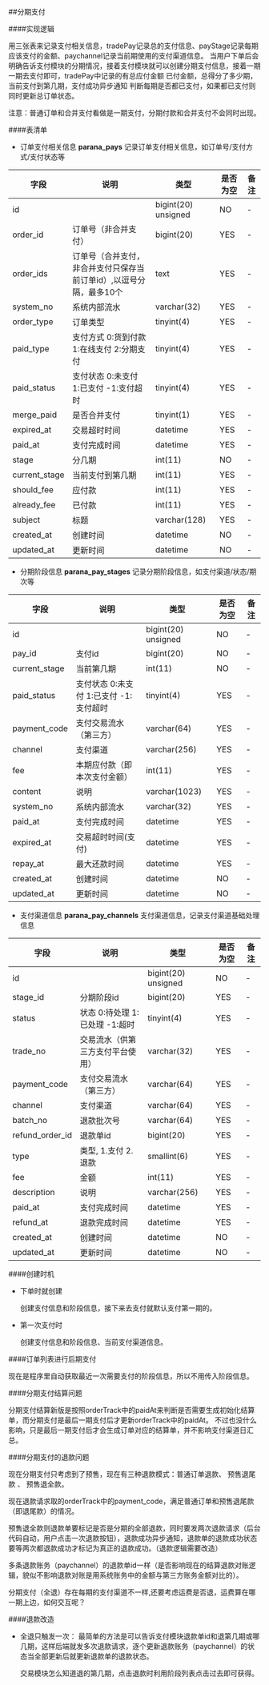 ##分期支付

####实现逻辑

用三张表来记录支付相关信息，tradePay记录总的支付信息、payStage记录每期应该支付的金额、paychannel记录当前期使用的支付渠道信息。
当用户下单后会明确告诉支付模块的分期情况，接着支付模块就可以创建分期支付信息，接着一期一期去支付即可，tradePay中记录的有总应付金额
已付金额，总得分了多少期，当前支付到第几期，支付成功异步通知 判断每期是否都已支付，如果都已支付则同时更新总订单状态。

注意：普通订单和合并支付看做是一期支付，分期付款和合并支付不会同时出现。


####表清单

* 订单支付相关信息
**parana_pays**  记录订单支付相关信息，如订单号/支付方式/支付状态等

| 字段  |  说明 | 类型 | 是否为空 | 备注
|------|-------|-----|------|--------
|id||bigint(20) unsigned|NO| - |
|order_id|订单号（非合并支付）|bigint(20)|YES| - |
|order_ids|订单号（合并支付，非合并支付只保存当前订单id）,以逗号分隔，最多10个|text|YES| - |
|system_no|系统内部流水|varchar(32)|YES| - |
|order_type|订单类型|tinyint(4)|YES| - |
|paid_type|支付方式 0:货到付款 1:在线支付 2:分期支付|tinyint(4)|YES| - |
|paid_status|支付状态 0:未支付 1:已支付 -1:支付超时|tinyint(4)|YES| - |
|merge_paid|是否合并支付|tinyint(1)|YES| - |
|expired_at|交易超时时间|datetime|YES| - |
|paid_at|支付完成时间|datetime|YES| - |
|stage|分几期|int(11)|NO| - |
|current_stage|当前支付到第几期|int(11)|YES| - |
|should_fee|应付款|int(11)|YES| - |
|already_fee|已付款|int(11)|YES| - |
|subject|标题|varchar(128)|YES| - |
|created_at|创建时间|datetime|NO| - |
|updated_at|更新时间|datetime|NO| - |



* 分期阶段信息
**parana_pay_stages**  记录分期阶段信息，如支付渠道/状态/期次等

| 字段  |  说明 | 类型 | 是否为空 | 备注
|------|-------|-----|------|--------
|id||bigint(20) unsigned|NO| - |
|pay_id|支付id|bigint(20)|NO| - |
|current_stage|当前第几期|int(11)|NO| - |
|paid_status|支付状态 0:未支付 1:已支付 -1:支付超时|tinyint(4)|YES| - |
|payment_code|支付交易流水（第三方）|varchar(64)|YES| - |
|channel|支付渠道|varchar(256)|YES| - |
|fee|本期应付款（即本次支付金额）|int(11)|YES| - |
|content|说明|varchar(1023)|YES| - |
|system_no|系统内部流水|varchar(32)|YES| - |
|paid_at|支付完成时间|datetime|YES| - |
|expired_at|交易超时时间(支付)|datetime|YES| - |
|repay_at|最大还款时间|datetime|YES| - |
|created_at|创建时间|datetime|NO| - |
|updated_at|更新时间|datetime|NO| - |



* 支付渠道信息
**parana_pay_channels**  支付渠道信息，记录支付渠道基础处理信息

| 字段  |  说明 | 类型 | 是否为空 | 备注
|------|-------|-----|------|--------
|id||bigint(20) unsigned|NO| - |
|stage_id|分期阶段id|bigint(20)|YES| - |
|status|状态 0:待处理 1:已处理 -1:超时|tinyint(4)|YES| - |
|trade_no|交易流水（供第三方支付平台使用）|varchar(32)|YES| - |
|payment_code|支付交易流水（第三方）|varchar(64)|YES| - |
|channel|支付渠道|varchar(64)|YES| - |
|batch_no|退款批次号|varchar(64)|YES| - |
|refund_order_id|退款单id|bigint(20)|YES| - |
|type|类型, 1.支付 2.退款|smallint(6)|YES| - |
|fee|金额|int(11)|YES| - |
|description|说明|varchar(256)|YES| - |
|paid_at|支付完成时间|datetime|YES| - |
|refund_at|退款完成时间|datetime|YES| - |
|created_at|创建时间|datetime|NO| - |
|updated_at|更新时间|datetime|NO| - |


####创建时机

* 下单时就创建
  
  创建支付信息和阶段信息，接下来去支付就默认支付第一期的。
* 第一次支付时
  
  创建支付信息和阶段信息、当前支付渠道信息。

####订单列表进行后期支付

现在是程序里自动获取最近一次需要支付的阶段信息，所以不用传入阶段信息。

####分期支付结算问题

分期支付结算新版是按照orderTrack中的paidAt来判断是否需要生成初始化结算单，而分期支付是最后一期支付后才更新orderTrack中的paidAt。
不过也没什么影响，只是最后一期支付后才会生成订单对应的结算单，并不影响支付渠道日汇总。

####分期支付的退款问题

现在分期支付只考虑到了预售，现在有三种退款模式：普通订单退款、 预售退尾款 、 预售退全款。

现在退款请求取的orderTrack中的payment_code，满足普通订单和预售退尾款（即退尾款）的情况。

预售退全款则退款单要标记是否是分期的全部退款，同时要发两次退款请求（后台代码自动，用户点击一次退款按钮），退款成功异步通知，退款单的退款成功状态要等两次都退款成功才标记为真正的退款成功。（退款逻辑需要改造）

多条退款账务（paychannel）的退款单id一样（是否影响现在的结算退款对账逻辑，貌似不影响退款对账是用系统账务中的金额与第三方账务金额对比的）。

分期支付（全退）存在每期的支付渠道不一样,还要考虑运费是否退，运费算在哪一期上边，如何交互呢？

####退款改造

* 全退只触发一次：
  最简单的方法是可以告诉支付模块退款单id和退第几期或哪几期，这样后端就发多次退款请求，逐个更新退款账务（paychannel）的状态当全部更新后就更新退款单的退款状态。

  交易模块怎么知道退的第几期，点击退款时利用阶段列表点击过去即可获得。




